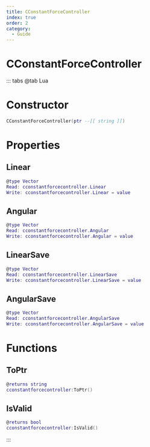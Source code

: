 ```yaml
---
title: CConstantForceController
index: true
order: 2
category:
  - Guide
---
```


# CConstantForceController

::: tabs
@tab Lua
# Constructor
```lua
CConstantForceController(ptr --[[ string ]])
```
# Properties
## Linear 
```lua
@type Vector
Read: cconstantforcecontroller.Linear
Write: cconstantforcecontroller.Linear = value
```
## Angular 
```lua
@type Vector
Read: cconstantforcecontroller.Angular
Write: cconstantforcecontroller.Angular = value
```
## LinearSave 
```lua
@type Vector
Read: cconstantforcecontroller.LinearSave
Write: cconstantforcecontroller.LinearSave = value
```
## AngularSave 
```lua
@type Vector
Read: cconstantforcecontroller.AngularSave
Write: cconstantforcecontroller.AngularSave = value
```
# Functions
## ToPtr
```lua
@returns string
cconstantforcecontroller:ToPtr()
```
## IsValid
```lua
@returns bool
cconstantforcecontroller:IsValid()
```

:::